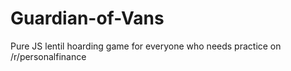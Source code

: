 # Guardian-of-Vans
 Pure JS lentil hoarding game for everyone who needs practice on /r/personalfinance
